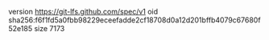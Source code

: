 version https://git-lfs.github.com/spec/v1
oid sha256:f6f1fd5a0fbb98229eceefadde2cf18708d0a12d201bffb4079c67680f52e185
size 7173
